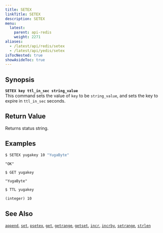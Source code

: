 ```yaml
---
title: SETEX
linkTitle: SETEX
description: SETEX
menu:
  latest:
    parent: api-redis
    weight: 2271
aliases:
  - /latest/api/redis/setex
  - /latest/api/yedis/setex
isTocNested: true
showAsideToc: true
---
```


## Synopsis
<b>`SETEX key ttl_in_sec string_value`</b><br>
This command sets the value of `key` to be `string_value`, and sets the key to expire in `ttl_in_sec` seconds.

## Return Value
Returns status string.

## Examples

```sh
$ SETEX yugakey 10 "YugaByte"
```

```
"OK"
```

```sh
$ GET yugakey
```

```
"YugaByte"
```
```sh
$ TTL yugakey
```

```
(integer) 10
```

## See Also
[`append`](../append/), [`set`](../set/), [`psetex`](../psetex/), [`get`](../get/), [`getrange`](../getrange/), [`getset`](../getset/), [`incr`](../incr/), [`incrby`](../incrby/), [`setrange`](../setrange/), [`strlen`](../strlen/)
